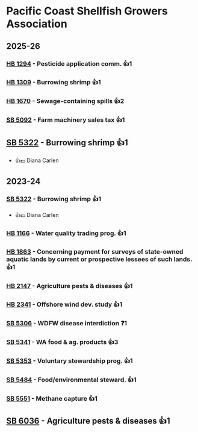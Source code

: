# Pacific Coast Shellfish Growers Association
## 2025-26

### [HB 1294](/bill/2025-26/hb/1294/) - Pesticide application comm. 👍1  

### [HB 1309](/bill/2025-26/hb/1309/) - Burrowing shrimp 👍1  

### [HB 1670](/bill/2025-26/hb/1670/) - Sewage-containing spills 👍2  

### [SB 5092](/bill/2025-26/sb/5092/) - Farm machinery sales tax 👍1  

## [SB 5322](/bill/2025-26/sb/5322/) - Burrowing shrimp 👍1  
* 👍💵 Diana Carlen

## 2023-24

### [SB 5322](/bill/2023-24/sb/5322/) - Burrowing shrimp 👍1  
* 👍💵 Diana Carlen

### [HB 1166](/bill/2023-24/hb/1166/) - Water quality trading prog. 👍1  

### [HB 1863](/bill/2023-24/hb/1863/) - Concerning payment for surveys of state-owned aquatic lands by current or prospective lessees of such lands. 👍1  

### [HB 2147](/bill/2023-24/hb/2147/) - Agriculture pests & diseases 👍1  

### [HB 2341](/bill/2023-24/hb/2341/) - Offshore wind dev. study 👍1  

### [SB 5306](/bill/2023-24/sb/5306/) - WDFW disease interdiction   ❓1

### [SB 5341](/bill/2023-24/sb/5341/) - WA food & ag. products 👍3  

### [SB 5353](/bill/2023-24/sb/5353/) - Voluntary stewardship prog. 👍1  

### [SB 5484](/bill/2023-24/sb/5484/) - Food/environmental steward. 👍1  

### [SB 5551](/bill/2023-24/sb/5551/) - Methane capture 👍1  

## [SB 6036](/bill/2023-24/sb/6036/) - Agriculture pests & diseases 👍1  
